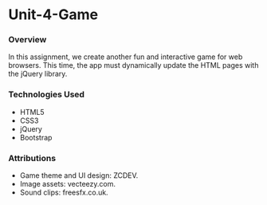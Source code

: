 # Unit-4-Game

### Overview

In this assignment, we create another fun and interactive game for web browsers. This time, the app must dynamically update the HTML pages with the jQuery library.

### Technologies Used

* HTML5
* CSS3
* jQuery
* Bootstrap

### Attributions

* Game theme and UI design: ZCDEV. 
* Image assets: vecteezy.com.
* Sound clips: freesfx.co.uk.

